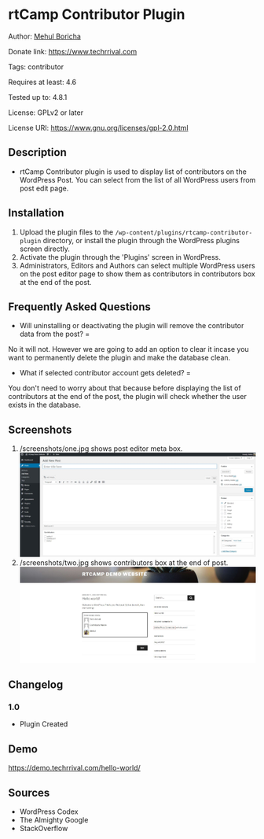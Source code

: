 # rtCamp Contributor Plugin
Author: [Mehul Boricha](https://www.mehulboricha.com)

Donate link: https://www.techrrival.com

Tags: contributor

Requires at least: 4.6

Tested up to: 4.8.1

License: GPLv2 or later

License URI: https://www.gnu.org/licenses/gpl-2.0.html

## Description

- rtCamp Contributor plugin is used to display list of contributors on the WordPress Post. You can select from the list of all WordPress users from post edit page.

## Installation

1. Upload the plugin files to the `/wp-content/plugins/rtcamp-contributor-plugin` directory, or install the plugin through the WordPress plugins screen directly.
2. Activate the plugin through the 'Plugins' screen in WordPress.
3. Administrators, Editors and Authors can select multiple WordPress users on the post editor page to show them as contributors in contributors box at the end of the post.

## Frequently Asked Questions

- Will uninstalling or deactivating the plugin will remove the contributor data from the post? =

No it will not. However we are going to add an option to clear it incase you want to permanently delete the plugin and make the database clean.

- What if selected contributor account gets deleted? =

You don't need to worry about that because before displaying the list of contributors at the end of the post, the plugin will check whether the user exists in the database.

## Screenshots

1. /screenshots/one.jpg shows post editor meta box.
![Post Editor Meta Box](https://github.com/borichamehul5/rtcamp-contributor-plugin/blob/master/screenshots/one.JPG)
2. /screenshots/two.jpg shows contributors box at the end of post.
![Frontend Contributor Box](https://github.com/borichamehul5/rtcamp-contributor-plugin/blob/master/screenshots/two.JPG)

## Changelog

### 1.0
- Plugin Created

## Demo

https://demo.techrrival.com/hello-world/

## Sources

- WordPress Codex
- The Almighty Google
- StackOverflow
